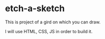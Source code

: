 # etch-a-sketch

This is project of a gird on which you can draw.

I will use HTML, CSS, JS in order to build it.